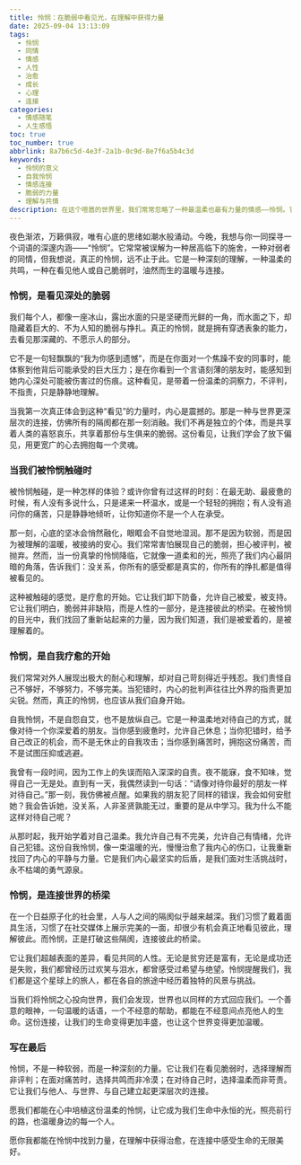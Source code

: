 ```yaml
---
title: 怜悯：在脆弱中看见光，在理解中获得力量
date: 2025-09-04 13:13:09
tags:
  - 怜悯
  - 同情
  - 情感
  - 人性
  - 治愈
  - 成长
  - 心理
  - 连接
categories:
  - 情感随笔
  - 人生感悟
toc: true
toc_number: true
abbrlink: 8a7b6c5d-4e3f-2a1b-0c9d-8e7f6a5b4c3d
keywords:
  - 怜悯的意义
  - 自我怜悯
  - 情感连接
  - 脆弱的力量
  - 理解与共情
description: 在这个喧嚣的世界里，我们常常忽略了一种最温柔也最有力量的情感——怜悯。它不是高高在上的施舍，而是深植于人心的共鸣，是看见彼此脆弱、理解彼此挣扎的温暖之光。本文将带你走进怜悯的深处，感受它如何疗愈我们，又如何连接我们与世界。
---
```


夜色渐浓，万籁俱寂，唯有心底的思绪如潮水般涌动。今晚，我想与你一同探寻一个词语的深邃内涵——“怜悯”。它常常被误解为一种居高临下的施舍，一种对弱者的同情，但我想说，真正的怜悯，远不止于此。它是一种深刻的理解，一种温柔的共鸣，一种在看见他人或自己脆弱时，油然而生的温暖与连接。

### 怜悯，是看见深处的脆弱

我们每个人，都像一座冰山，露出水面的只是坚硬而光鲜的一角，而水面之下，却隐藏着巨大的、不为人知的脆弱与挣扎。真正的怜悯，就是拥有穿透表象的能力，去看见那深藏的、不愿示人的部分。

它不是一句轻飘飘的“我为你感到遗憾”，而是在你面对一个焦躁不安的同事时，能体察到他背后可能承受的巨大压力；是在你看到一个言语刻薄的朋友时，能感知到她内心深处可能被伤害过的伤痕。这种看见，是带着一份温柔的洞察力，不评判，不指责，只是静静地理解。

当我第一次真正体会到这种“看见”的力量时，内心是震撼的。那是一种与世界更深层次的连接，仿佛所有的隔阂都在那一刻消融。我们不再是独立的个体，而是共享着人类的喜怒哀乐，共享着那份与生俱来的脆弱。这份看见，让我们学会了放下偏见，用更宽广的心去拥抱每一个灵魂。

### 当我们被怜悯触碰时

被怜悯触碰，是一种怎样的体验？或许你曾有过这样的时刻：在最无助、最疲惫的时候，有人没有多说什么，只是递来一杯温水，或是一个轻轻的拥抱；有人没有追问你的痛苦，只是静静地倾听，让你知道你不是一个人在承受。

那一刻，心底的坚冰会悄然融化，眼眶会不自觉地湿润。那不是因为软弱，而是因为被理解的温暖，被接纳的安心。我们常常害怕展现自己的脆弱，担心被评判，被抛弃。然而，当一份真挚的怜悯降临，它就像一道柔和的光，照亮了我们内心最阴暗的角落，告诉我们：没关系，你所有的感受都是真实的，你所有的挣扎都是值得被看见的。

这种被触碰的感觉，是疗愈的开始。它让我们卸下防备，允许自己被爱，被支持。它让我们明白，脆弱并非缺陷，而是人性的一部分，是连接彼此的桥梁。在被怜悯的目光中，我们找回了重新站起来的力量，因为我们知道，我们是被爱着的，是被理解着的。

### 怜悯，是自我疗愈的开始

我们常常对外人展现出极大的耐心和理解，却对自己苛刻得近乎残忍。我们责怪自己不够好，不够努力，不够完美。当犯错时，内心的批判声往往比外界的指责更加尖锐。然而，真正的怜悯，也应该从我们自身开始。

自我怜悯，不是自怨自艾，也不是放纵自己。它是一种温柔地对待自己的方式，就像对待一个你深爱着的朋友。当你感到疲惫时，允许自己休息；当你犯错时，给予自己改正的机会，而不是无休止的自我攻击；当你感到痛苦时，拥抱这份痛苦，而不是试图压抑或逃避。

我曾有一段时间，因为工作上的失误而陷入深深的自责。夜不能寐，食不知味，觉得自己一无是处。直到有一天，我偶然读到一句话：“请像对待你最好的朋友一样对待自己。”那一刻，我仿佛被点醒。如果我的朋友犯了同样的错误，我会如何安慰她？我会告诉她，没关系，人非圣贤孰能无过，重要的是从中学习。我为什么不能这样对待自己呢？

从那时起，我开始学着对自己温柔。我允许自己有不完美，允许自己有情绪，允许自己犯错。这份自我怜悯，像一束温暖的光，慢慢治愈了我内心的伤口，让我重新找回了内心的平静与力量。它是我们内心最坚实的后盾，是我们面对生活挑战时，永不枯竭的勇气源泉。

### 怜悯，是连接世界的桥梁

在一个日益原子化的社会里，人与人之间的隔阂似乎越来越深。我们习惯了戴着面具生活，习惯了在社交媒体上展示完美的一面，却很少有机会真正地看见彼此，理解彼此。而怜悯，正是打破这些隔阂，连接彼此的桥梁。

它让我们超越表面的差异，看见共同的人性。无论是贫穷还是富有，无论是成功还是失败，我们都曾经历过欢笑与泪水，都曾感受过希望与绝望。怜悯提醒我们，我们都是这个星球上的旅人，都在各自的旅途中经历着独特的风景与挑战。

当我们将怜悯之心投向世界，我们会发现，世界也以同样的方式回应我们。一个善意的眼神，一句温暖的话语，一个不经意的帮助，都能在不经意间点亮他人的生命。这份连接，让我们的生命变得更加丰盛，也让这个世界变得更加温暖。

### 写在最后

怜悯，不是一种软弱，而是一种深刻的力量。它让我们在看见脆弱时，选择理解而非评判；在面对痛苦时，选择共鸣而非冷漠；在对待自己时，选择温柔而非苛责。它让我们与他人、与世界、与自己建立起更深层次的连接。

愿我们都能在心中培植这份温柔的怜悯，让它成为我们生命中永恒的光，照亮前行的路，也温暖身边的每一个人。

愿你我都能在怜悯中找到力量，在理解中获得治愈，在连接中感受生命的无限美好。